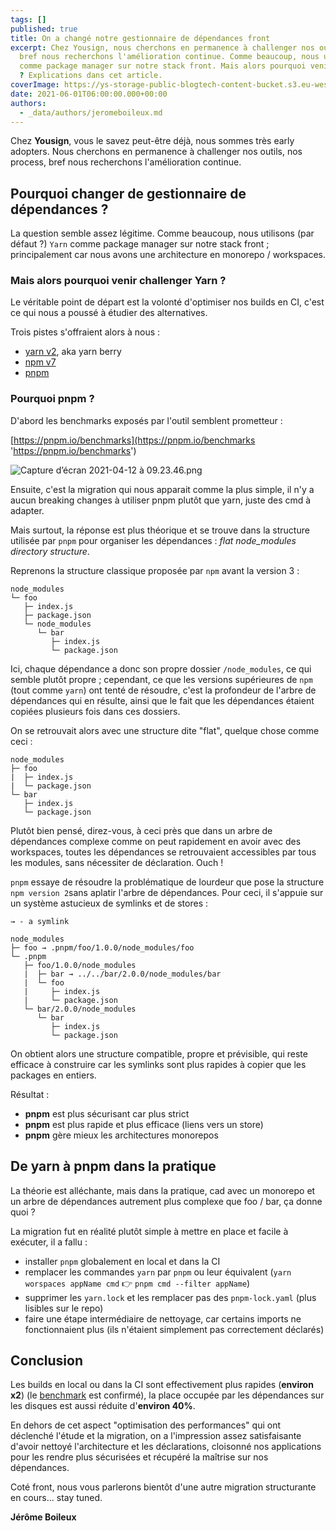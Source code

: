 ```yaml
---
tags: []
published: true
title: On a changé notre gestionnaire de dépendances front
excerpt: Chez Yousign, nous cherchons en permanence à challenger nos outils, nos process,
  bref nous recherchons l'amélioration continue. Comme beaucoup, nous utilisons Yarn
  comme package manager sur notre stack front. Mais alors pourquoi venir le challenger
  ? Explications dans cet article.
coverImage: https://ys-storage-public-blogtech-content-bucket.s3.eu-west-3.amazonaws.com/gestionnaire-dependance-front@2x (1).png
date: 2021-06-01T06:00:00.000+00:00
authors:
  - _data/authors/jeromeboileux.md
---
```


Chez **Yousign**, vous le savez peut-être déjà, nous sommes très early adopters. Nous cherchons en permanence à challenger nos outils, nos process, bref nous recherchons l'amélioration continue.

## Pourquoi changer de gestionnaire de dépendances ?

La question semble assez légitime. Comme beaucoup, nous utilisons (par défaut ?) `Yarn` comme package manager sur notre stack front ; principalement car nous avons une architecture en monorepo / workspaces.

### Mais alors pourquoi venir challenger Yarn ?

Le véritable point de départ est la volonté d'optimiser nos builds en CI, c'est ce qui nous a poussé à étudier des alternatives.

Trois pistes s'offraient alors à nous :

- [yarn v2](https://yarnpkg.com/getting-started/install), aka yarn berry
- [npm v7](https://github.blog/2021-02-02-npm-7-is-now-generally-available/)
- [pnpm](https://pnpm.io/)

### Pourquoi pnpm ?

D'abord les benchmarks exposés par l'outil semblent prometteur :

[https://pnpm.io/benchmarks](https://pnpm.io/benchmarks 'https://pnpm.io/benchmarks')

![Capture d’écran 2021-04-12 à 09.23.46.png](https://yousign.slite.com/api/files/cJqyJv6JTw/Capture%20d%E2%80%99e%CC%81cran%202021-04-12%20a%CC%80%2009.23.46.png)

Ensuite, c'est la migration qui nous apparait comme la plus simple, il n'y a aucun breaking changes à utiliser pnpm plutôt que yarn, juste des cmd à adapter.

Mais surtout, la réponse est plus théorique et se trouve dans la structure utilisée par `pnpm` pour organiser les dépendances : _flat node_modules directory structure_.

Reprenons la structure classique proposée par `npm` avant la version 3 :

    node_modules
    └─ foo
       ├─ index.js
       ├─ package.json
       └─ node_modules
          └─ bar
             ├─ index.js
             └─ package.json

Ici, chaque dépendance a donc son propre dossier `/node_modules`, ce qui semble plutôt propre ; cependant, ce que les versions supérieures de `npm` (tout comme `yarn`) ont tenté de résoudre, c'est la profondeur de l'arbre de dépendances qui en résulte, ainsi que le fait que les dépendances étaient copiées plusieurs fois dans ces dossiers.

On se retrouvait alors avec une structure dite "flat", quelque chose comme ceci :

    node_modules
    ├─ foo
    |  ├─ index.js
    |  └─ package.json
    └─ bar
       ├─ index.js
       └─ package.json

Plutôt bien pensé, direz-vous, à ceci près que dans un arbre de dépendances complexe comme on peut rapidement en avoir avec des workspaces, toutes les dépendances se retrouvaient accessibles par tous les modules, sans nécessiter de déclaration. Ouch !

`pnpm` essaye de résoudre la problématique de lourdeur que pose la structure `npm version 2`sans aplatir l'arbre de dépendances. Pour ceci, il s'appuie sur un système astucieux de symlinks et de stores :

    → - a symlink

    node_modules
    ├─ foo → .pnpm/foo/1.0.0/node_modules/foo
    └─ .pnpm
       ├─ foo/1.0.0/node_modules
       |  ├─ bar → ../../bar/2.0.0/node_modules/bar
       |  └─ foo
       |     ├─ index.js
       |     └─ package.json
       └─ bar/2.0.0/node_modules
          └─ bar
             ├─ index.js
             └─ package.json

On obtient alors une structure compatible, propre et prévisible, qui reste efficace à construire car les symlinks sont plus rapides à copier que les packages en entiers.

Résultat :

- **pnpm** est plus sécurisant car plus strict
- **pnpm** est plus rapide et plus efficace (liens vers un store)
- **pnpm** gère mieux les architectures monorepos

## De yarn à pnpm dans la pratique

La théorie est alléchante, mais dans la pratique, cad avec un monorepo et un arbre de dépendances autrement plus complexe que foo / bar, ça donne quoi ?

La migration fut en réalité plutôt simple à mettre en place et facile à exécuter, il a fallu :

- installer `pnpm` globalement en local et dans la CI
- remplacer les commandes `yarn` par `pnpm` ou leur équivalent (`yarn worspaces appName cmd` 👉 `pnpm cmd --filter appName`)
- supprimer les `yarn.lock` et les remplacer pas des `pnpm-lock.yaml` (plus lisibles sur le repo)
- faire une étape intermédiaire de nettoyage, car certains imports ne fonctionnaient plus (ils n'étaient simplement pas correctement déclarés)

## Conclusion

Les builds en local ou dans la CI sont effectivement plus rapides (**environ x2**) (le [benchmark](https://pnpm.io/benchmarks) est confirmé), la place occupée par les dépendances sur les disques est aussi réduite d'**environ 40%**.

En dehors de cet aspect "optimisation des performances" qui ont déclenché l'étude et la migration, on a l'impression assez satisfaisante d'avoir nettoyé l'architecture et les déclarations, cloisonné nos applications pour les rendre plus sécurisées et récupéré la maîtrise sur nos dépendances.

Coté front, nous vous parlerons bientôt d'une autre migration structurante en cours... stay tuned.

**Jérôme Boileux**
